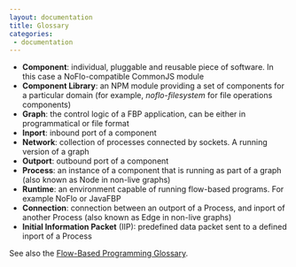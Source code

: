 ```yaml
---
layout: documentation
title: Glossary
categories:
 - documentation
---
```

* **Component**: individual, pluggable and reusable piece of software. In this case a NoFlo-compatible CommonJS module
* **Component Library**: an NPM module providing a set of components for a particular domain (for example, *noflo-filesystem* for file operations components)
* **Graph**: the control logic of a FBP application, can be either in programmatical or file format
* **Inport**: inbound port of a component
* **Network**: collection of processes connected by sockets. A running version of a graph
* **Outport**: outbound port of a component
* **Process**: an instance of a component that is running as part of a graph (also known as Node in non-live graphs)
* **Runtime**: an environment capable of running flow-based programs. For example NoFlo or JavaFBP
* **Connection**: connection between an outport of a Process, and inport of another Process (also known as Edge in non-live graphs)
* **Initial Information Packet** (IIP): predefined data packet sent to a defined inport of a Process

See also the [Flow-Based Programming Glossary](http://www.jpaulmorrison.com/fbp/gloss.htm).
